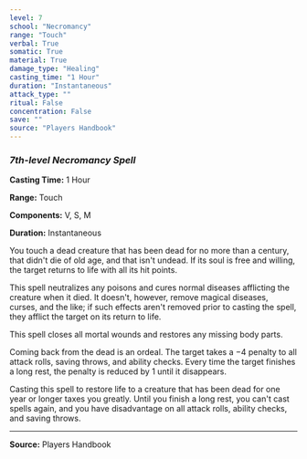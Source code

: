 ```yaml
---
level: 7
school: "Necromancy"
range: "Touch"
verbal: True
somatic: True
material: True
damage_type: "Healing"
casting_time: "1 Hour"
duration: "Instantaneous"
attack_type: ""
ritual: False
concentration: False
save: ""
source: "Players Handbook"
---
```


### *7th-level Necromancy Spell*

**Casting Time:** 1 Hour

**Range:** Touch

**Components:** V, S, M

**Duration:** Instantaneous

You touch a dead creature that has been dead for no more than a century, that didn't die of old age, and that isn't undead. If its soul is free and willing, the target returns to life with all its hit points.
 
 This spell neutralizes any poisons and cures normal diseases afflicting the creature when it died. It doesn't, however, remove magical diseases, curses, and the like; if such effects aren't removed prior to casting the spell, they afflict the target on its return to life.
 
 This spell closes all mortal wounds and restores any missing body parts.
 
 Coming back from the dead is an ordeal. The target takes a −4 penalty to all attack rolls, saving throws, and ability checks. Every time the target finishes a long rest, the penalty is reduced by 1 until it disappears.
 
 Casting this spell to restore life to a creature that has been dead for one year or longer taxes you greatly. Until you finish a long rest, you can't cast spells again, and you have disadvantage on all attack rolls, ability checks, and saving throws.

---
**Source:** Players Handbook
